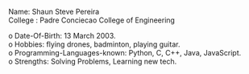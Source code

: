 Name: Shaun Steve Pereira   
College : Padre Conciecao College of Engineering   

o Date-Of-Birth: 13 March 2003.   
o Hobbies: flying drones, badminton, playing guitar.   
o Programming-Languages-known: Python, C, C++, Java, JavaScript.   
o Strengths: Solving Problems, Learning new tech.   


